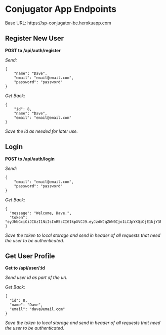 # Conjugator App Endpoints

Base URL: https://sp-conjugator-be.herokuapp.com

## Register New User

**POST to /api/auth/register**

_Send:_

```
{
	"name": "Dave",
	"email": "email@email.com",
	"password": "password"
}
```

_Get Back:_

```
{
	"id": 8,
	"name": "Dave",
	"email": "email@email.com"
}
```

_Save the id as needed for later use._

## Login

**POST to /api/auth/login**

_Send:_

```
{
	"email": "email@email.com",
	"password": "password"
}
```

_Get Back:_

```
{
  "message": "Welcome, Dave.",
  "token": "eyJhbGciOiJIUzI1NiIsInR5cCI6IkpXVCJ9.eyJzdWJqZWN0Ijo1LCJpYXQiOjE1NjY3Nzk1OTcsImV4cCI6MTU2Njg2NTk5N30.yFjcXl4OS3ielV0ROHZ2FhjS5s38JKqf2R2mwb5wA2o"
}
```

_Save the token to local storage and send in header of all requests that need the user to be authenticated._

## Get User Profile

**Get to /api/user/:id**

_Send user id as part of the url._

_Get Back:_

```
{
  "id": 8,
  "name": "Dave",
  "email": "dave@email.com"
}
```

_Save the token to local storage and send in header of all requests that need the user to be authenticated._
